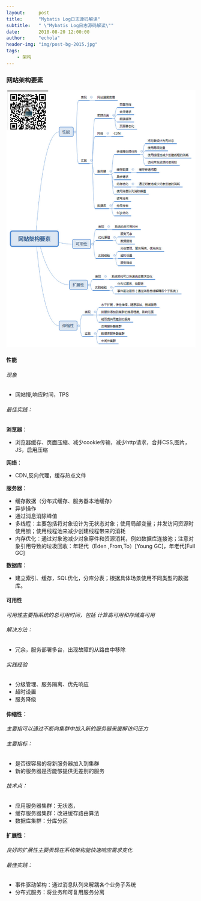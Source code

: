 ```yaml
---
layout:     post
title:      "Mybatis Log日志源码解读"
subtitle:   " \"Mybatis Log日志源码解读\""
date:       2018-08-20 12:00:00
author:     "echola"
header-img: "img/post-bg-2015.jpg"
tags:
    - 架构
---
```


### 网站架构要素

![image](/img/in-post/skill-tree/网站架构要素.jpg)

#### 性能
###### 现象
- 网站慢,响应时间，TPS
###### 最佳实践：
  **浏览器**：
- 浏览器缓存、页面压缩、减少cookie传输，减少http请求，合并CSS,图片，JS，启用压缩  

**网络**：
- CDN,反向代理，缓存热点文件

**服务器**：
- 缓存数据（分布式缓存、服务器本地缓存）
- 异步操作
- 通过消息消除峰值
- 多线程：主要包括将对象设计为无状态对象；使用局部变量；并发访问资源时使用锁；使用线程池来减少创建线程带来的消耗
- 内存优化：通过对象池减少对象穿件和资源消耗，例如数据库连接池；注意对象引用导致的垃圾回收：年轻代（Eden ,From,To）[Young GC]，年老代[Full GC]

**数据库**：
- 建立索引、缓存，SQL优化，分库分表；根据具体场景使用不同类型的数据库。

#### 可用性  
*可用性主要指系统的总可用时间，包括 计算高可用和存储高可用* 
###### 解决方法：
 - 冗余，服务部署多台，出现故障的从路由中移除
###### 实践经验
 - 分级管理、服务隔离、优先响应
 - 超时设置
 - 服务降级
#### 伸缩性：
*主要指可以通过不断向集群中加入新的服务器来缓解访问压力*
###### 主要指标：
- 是否很容易的将新服务器加入到集群
- 新的服务器是否能够提供无差别的服务
###### 技术点：
- 应用服务器集群：无状态，
- 缓存服务器集群：改进缓存路由算法
- 数据库集群：分库分区
#### 扩展性：
*良好的扩展性主要表现在系统架构能快速响应需求变化*
###### 最佳实践：
- 事件驱动架构：通过消息队列来解耦各个业务子系统
- 分布式服务：将业务和可复用服务分离